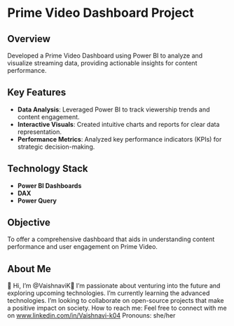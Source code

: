 # Prime Video Dashboard Project

## Overview
Developed a Prime Video Dashboard using Power BI to analyze and visualize streaming data, providing actionable insights for content performance.

## Key Features
- **Data Analysis**: Leveraged Power BI to track viewership trends and content engagement.
- **Interactive Visuals**: Created intuitive charts and reports for clear data representation.
- **Performance Metrics**: Analyzed key performance indicators (KPIs) for strategic decision-making.

## Technology Stack
- **Power BI Dashboards**
- **DAX**
- **Power Query**

## Objective
To offer a comprehensive dashboard that aids in understanding content performance and user engagement on Prime Video.

## About Me 
👋 Hi, I’m @VaishnaviK👋 I’m passionate about venturing into the future and exploring upcoming technologies. I’m currently learning the advanced technologies. I’m looking to collaborate on open-source projects that make a positive impact on society. How to reach me: Feel free to connect with me on www.linkedin.com/in/Vaishnavi-k04 Pronouns: she/her
